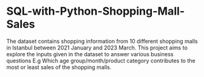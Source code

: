 # SQL-with-Python-Shopping-Mall-Sales
The dataset contains shopping information from 10 different shopping malls in Istanbul between 2021 January and 2023 March. This project aims to explore the inputs given in the dataset to answer various business questions E.g Which age group/month/product category contributes to the most or least sales of the shopping malls. 
